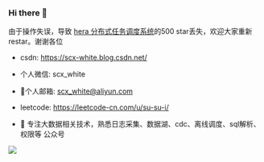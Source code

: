 ### Hi there 👋

由于操作失误，导致 [hera 分布式任务调度系统](https://github.com/scxwhite/hera)的500 star丢失，欢迎大家重新restar。谢谢各位
<!--
**scxwhite/scxwhite** is a ✨ _special_ ✨ repository because its `README.md` (this file) appears on your GitHub profile.

Here are some ideas to get you started:


- 🌱 I’m currently learning ...
- 👯 I’m looking to collaborate on ...
- 🤔 I’m looking for help with ...
- 💬 Ask me about ...
- 📫 How to reach me: ...
- 😄 Pronouns: ...
- ⚡ Fun fact: ...
-->

- csdn: https://scx-white.blog.csdn.net/
- 个人微信: scx_white
- 📮个人邮箱: scx_white@aliyun.com
- leetcode: https://leetcode-cn.com/u/su-su-i/

- 🔭 专注大数据相关技术，熟悉日志采集、数据湖、cdc、离线调度、sql解析、权限等
公众号



![](https://img-blog.csdnimg.cn/20191105103919767.jpg)
